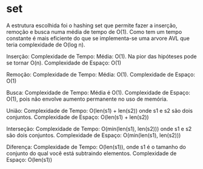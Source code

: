 # set
A estrutura escolhida foi o hashing set que permite fazer a inserção, remoção e busca numa média de tempo de O(1). Como tem um tempo constante é mais eficiente do que se implementa-se uma arvore AVL que teria complexidade de O(log n).

Inserção:
Complexidade de Tempo: Média: O(1). Na pior das hipóteses pode se tornar O(n).
Complexidade de Espaço: O(1)

Remoção:
Complexidade de Tempo: Média: O(1). 
Complexidade de Espaço: O(1)

Busca:
Complexidade de Tempo: Média é O(1).
Complexidade de Espaço: O(1), pois não envolve aumento permanente no uso de memória.

União:
Complexidade de Tempo: O(len(s1) + len(s2)) onde s1 e s2 são dois conjuntos.
Complexidade de Espaço: O(len(s1) + len(s2))

Interseção:
Complexidade de Tempo: O(min(len(s1), len(s2))) onde s1 e s2 são dois conjuntos.
Complexidade de Espaço: O(min(len(s1), len(s2)))

Diferença:
Complexidade de Tempo: O(len(s1)), onde s1 é o tamanho do conjunto do qual você está subtraindo elementos.
Complexidade de Espaço: O(len(s1))
